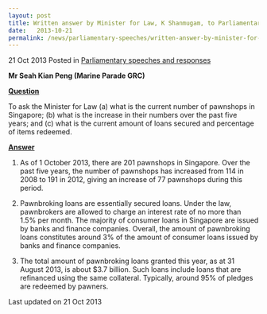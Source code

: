 ```yaml
---
layout: post
title: Written answer by Minister for Law, K Shanmugam, to Parliamentary Question on Pawnshops
date:   2013-10-21
permalink: /news/parliamentary-speeches/written-answer-by-minister-for-law-on-pawnshops
---
```



21 Oct 2013 Posted in [Parliamentary speeches and responses](/news/parliamentary-speeches)

**Mr Seah Kian Peng (Marine Parade GRC)**

**<u>Question</u>**  

To ask the Minister for Law (a) what is the current number of pawnshops in Singapore; (b) what is the increase in their numbers over the past five years; and (c) what is the current amount of loans secured and percentage of items redeemed.


**<u>Answer</u>**  

1. As of 1 October 2013, there are 201 pawnshops in Singapore. Over the past five years, the number of pawnshops has increased from 114 in 2008 to 191 in 2012, giving an increase of 77 pawnshops during this period.

2. Pawnbroking loans are essentially secured loans. Under the law, pawnbrokers are allowed to charge an interest rate of no more than 1.5% per month. The majority of consumer loans in Singapore are issued by banks and finance companies. Overall, the amount of pawnbroking loans constitutes around 3% of the amount of consumer loans issued by banks and finance companies.

3. The total amount of pawnbroking loans granted this year, as at 31 August 2013, is about $3.7 billion. Such loans include loans that are refinanced using the same collateral. Typically, around 95% of pledges are redeemed by pawners.


<p class="right-side-updated">Last updated on 21 Oct 2013</p> 
